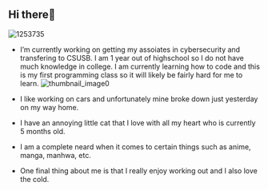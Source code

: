 ## Hi there👋
 ![1253735](https://github.com/user-attachments/assets/a926ca6a-f6d7-4dcc-b367-3c7c384c8f05)

-  I’m currently working on getting my assoiates in cybersecurity and transfering to CSUSB. I am 1 year out of highschool so I do not have much knowledge in college. I am currently learning how to code and this is my first programming class so it will likely be fairly hard for me to learn. 
 ![thumbnail_image0](https://github.com/user-attachments/assets/27a38573-f43e-4149-9d83-4be9521304aa)

-  I like working on cars and unfortunately mine broke down just yesterday on my way home.
-  I have an annoying little cat that I love with all my heart who is currently 5 months old.
-  I am a complete neard when it comes to certain things such as anime, manga, manhwa, etc.
-  One final thing about me is that I really enjoy working out and I also love the cold.

